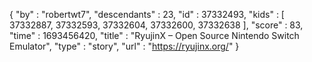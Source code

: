 {
  "by" : "robertwt7",
  "descendants" : 23,
  "id" : 37332493,
  "kids" : [ 37332887, 37332593, 37332604, 37332600, 37332638 ],
  "score" : 83,
  "time" : 1693456420,
  "title" : "RyujinX – Open Source Nintendo Switch Emulator",
  "type" : "story",
  "url" : "https://ryujinx.org/"
}

